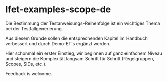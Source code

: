 # lfet-examples-scope-de
Die Bestimmung der Testanweisungs-Reihenfolge ist ein wichtiges Thema bei der Testfallgenerierung.

Aus diesem Grunde sollen die entsprechenden Kapitel im Handbuch verbessert und durch Demo-ET's ergänzt werden.

Hier schonmal ein erster Einstieg, wir beginnen auf ganz einfachem Niveau und steigern die Komplexität langsam
Schritt für Schritt (Regelgruppen, Scopes, SIDs, etc.).

Feedback is welcome.
